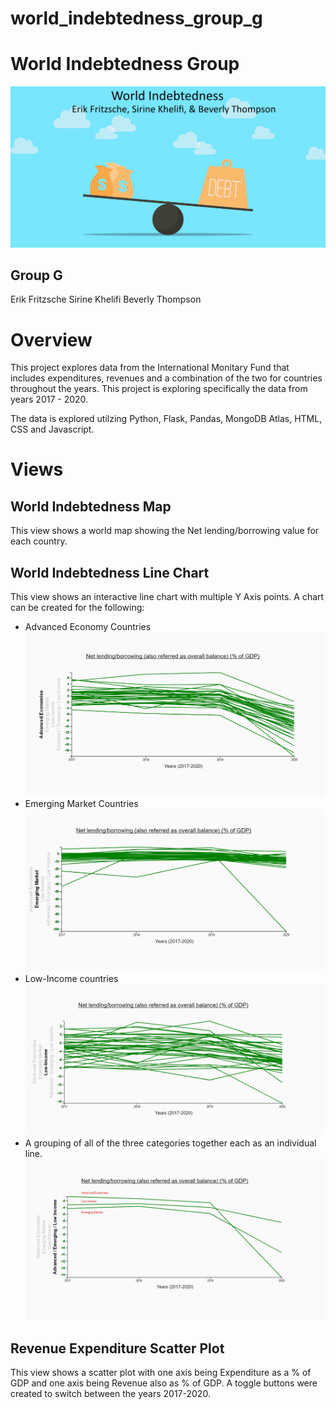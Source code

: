 # world_indebtedness_group_g

# World Indebtedness Group

![Debt](images/consider-debt-consolidatio-project.jpg)

## Group G 
Erik Fritzsche
Sirine Khelifi
Beverly Thompson

# Overview
This project explores data from the International Monitary Fund that includes expenditures, revenues and a combination of the two for countries throughout the years.   This project is exploring specifically the data from years 2017 - 2020.

The data is explored utilzing Python, Flask, Pandas, MongoDB Atlas, HTML, CSS and Javascript.

# Views
## World Indebtedness Map
This view shows a world map showing the Net lending/borrowing value for each country.
## World Indebtedness Line Chart
This view shows an interactive line chart with multiple Y Axis points.   A chart can be created for the following:
* Advanced Economy Countries
![Advanced](images/Advanced_Economies_Line.jpg)
* Emerging Market Countries
![Emerging](images/Emerging_Market_line.jpg)
* Low-Income countries
![Low](images/Low_Income_Line.jpg)
* A grouping of all of the three categories together each as an individual line.
![Groups](images/Group_Line.jpg)


## Revenue Expenditure Scatter Plot
This view shows a scatter plot with one axis being Expenditure  as a % of GDP and one axis being Revenue also as % of GDP. A toggle buttons were created to switch between the years 2017-2020. 

